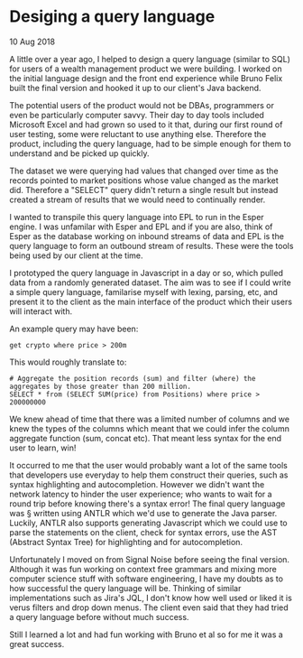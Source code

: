 # Desiging a query language

10 Aug 2018

A little over a year ago, I helped to design a query language (similar to SQL) for users
of a wealth management product we were building. I worked on the initial language design
and the front end experience while Bruno Felix built the final version and hooked it up to
our client's Java backend.

The potential users of the product would not be DBAs, programmers or even be particularly
computer savvy. Their day to day tools included Microsoft Excel and had grown so used
to it that, during our first round of user testing, some were reluctant to use anything else.
Therefore the product, including the query language, had to be simple enough for them to
understand and be picked up quickly.

The dataset we were querying had values that changed over time as the records pointed to
market positions whose value changed as the market did. Therefore a "SELECT" query
didn't return a single result but instead created a stream of results that we would need
to continually render.

I wanted to transpile this query language into EPL to run in the Esper engine.
I was unfamilar with Esper and EPL and if you are also, think of Esper as the database
working on inbound streams of data and EPL is the query language to form an outbound stream of results.
These were the tools being used by our client at the time.

I prototyped the query language in Javascript in a day or so, which pulled data from a randomly generated dataset.
The aim was to see if I could write a simple query language, familarise myself with lexing, parsing, etc,
and present it to the client as the main interface of the product which their users will interact with.

An example query may have been:

```
get crypto where price > 200m
```

This would roughly translate to:

```
# Aggregate the position records (sum) and filter (where) the aggregates by those greater than 200 million.
SELECT * from (SELECT SUM(price) from Positions) where price > 200000000
```

We knew ahead of time that there was a limited number of columns and we knew the
types of the columns which meant that we could infer the column aggregate function (sum, concat etc).
That meant less syntax for the end user to learn, win!

It occurred to me that the user would probably want a lot of the same tools that developers use everyday
to help them construct their queries, such as syntax highlighting and autocompletion.
However we didn't want the network latency to hinder the user experience; who wants to
wait for a round trip before knowing there's a syntax error! The final query language was §
written using ANTLR which we'd use to generate the Java parser. Luckily, ANTLR also
supports generating Javascript which we could use to parse the statements on the
client, check for syntax errors, use the AST (Abstract Syntax Tree) for highlighting
and for autocompletion.

Unfortunately I moved on from Signal Noise before seeing the final version. Although it was fun
working on context free grammars and mixing more computer science stuff with software engineering,
I have my doubts as to how successful the query language will be. Thinking of similar
implementations such as Jira's JQL, I don't know how well used or liked it is verus filters
and drop down menus. The client even said that they had tried a query language before
without much success.

Still I learned a lot and had fun working with Bruno et al so for me it was a great success.
